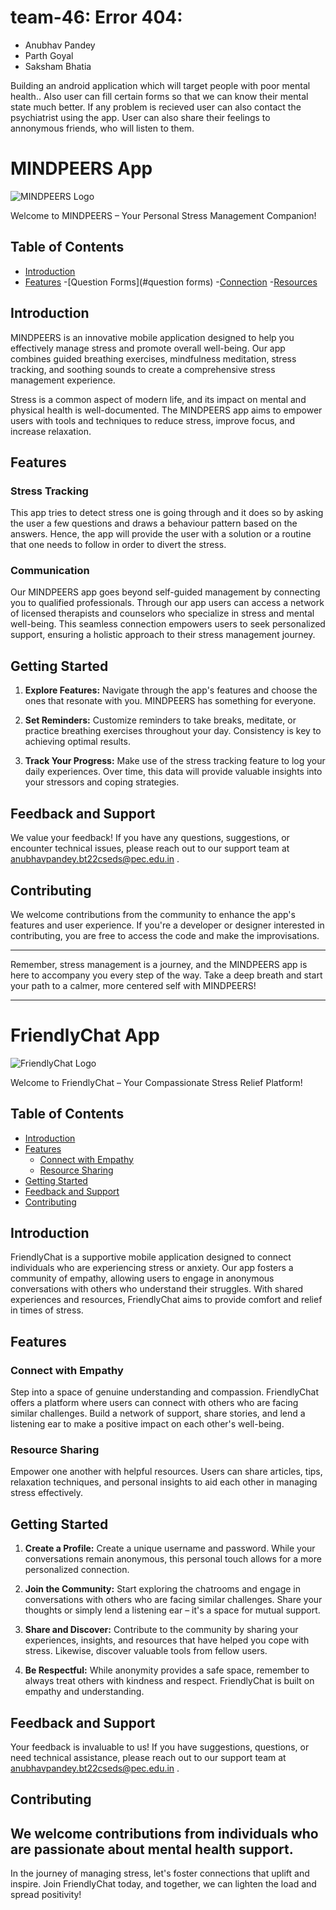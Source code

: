 # team-46: Error 404: 
 - Anubhav Pandey 
 - Parth Goyal
 - Saksham Bhatia

Building an android application which will target people with poor mental health..
Also user can fill certain forms so that we can know their mental state much better.
If any problem is recieved user can also contact the psychiatrist using the app.
User can also share their feelings to annonymous friends, who will listen to them.

# MINDPEERS App

![MINDPEERS Logo](logo.png)

Welcome to MINDPEERS – Your Personal Stress Management Companion!

## Table of Contents

- [Introduction](#introduction)
- [Features](#features)
   -[Question Forms](#question forms)
   -[Connection](#connection)
   -[Resources](#resources)
## Introduction

MINDPEERS is an innovative mobile application designed to help you effectively manage stress and promote overall well-being. Our app combines guided breathing exercises, mindfulness meditation, stress tracking, and soothing sounds to create a comprehensive stress management experience.

Stress is a common aspect of modern life, and its impact on mental and physical health is well-documented. The MINDPEERS app aims to empower users with tools and techniques to reduce stress, improve focus, and increase relaxation.

## Features

### Stress Tracking

This app tries to detect stress one is going through and it does so by asking the user a few questions and draws a behaviour pattern based on the answers. Hence, the app will provide the user with a solution or a routine that one needs to follow in order to divert the stress.

### Communication

Our MINDPEERS app goes beyond self-guided management by connecting you to qualified professionals. Through our app users can access a network of licensed therapists and counselors who specialize in stress and mental well-being. This seamless connection empowers users to seek personalized support, ensuring a holistic approach to their stress management journey.


## Getting Started

1. **Explore Features:** Navigate through the app's features and choose the ones that resonate with you. MINDPEERS has something for everyone.

2. **Set Reminders:** Customize reminders to take breaks, meditate, or practice breathing exercises throughout your day. Consistency is key to achieving optimal results.

5. **Track Your Progress:** Make use of the stress tracking feature to log your daily experiences. Over time, this data will provide valuable insights into your stressors and coping strategies.

## Feedback and Support

We value your feedback! If you have any questions, suggestions, or encounter technical issues, please reach out to our support team at anubhavpandey.bt22cseds@pec.edu.in .

## Contributing

We welcome contributions from the community to enhance the app's features and user experience. If you're a developer or designer interested in contributing, you are free to access the code and make the improvisations.

---

Remember, stress management is a journey, and the MINDPEERS app is here to accompany you every step of the way. Take a deep breath and start your path to a calmer, more centered self with MINDPEERS!


--------

# FriendlyChat App

![FriendlyChat Logo](logo1.png)

Welcome to FriendlyChat – Your Compassionate Stress Relief Platform!

## Table of Contents

- [Introduction](#introduction)
- [Features](#features)
  - [Connect with Empathy](#connect-with-empathy)
  - [Resource Sharing](#resource-sharing)
- [Getting Started](#getting-started)
- [Feedback and Support](#feedback-and-support)
- [Contributing](#contributing)

## Introduction

FriendlyChat is a supportive mobile application designed to connect individuals who are experiencing stress or anxiety. Our app fosters a community of empathy, allowing users to engage in anonymous conversations with others who understand their struggles. With shared experiences and resources, FriendlyChat aims to provide comfort and relief in times of stress.

## Features

### Connect with Empathy

Step into a space of genuine understanding and compassion. FriendlyChat offers a platform where users can connect with others who are facing similar challenges. Build a network of support, share stories, and lend a listening ear to make a positive impact on each other's well-being.

### Resource Sharing

Empower one another with helpful resources. Users can share articles, tips, relaxation techniques, and personal insights to aid each other in managing stress effectively.

## Getting Started

1. **Create a Profile:** Create a unique username and password. While your conversations remain anonymous, this personal touch allows for a more personalized connection.

3. **Join the Community:** Start exploring the chatrooms and engage in conversations with others who are facing similar challenges. Share your thoughts or simply lend a listening ear – it's a space for mutual support.

4. **Share and Discover:** Contribute to the community by sharing your experiences, insights, and resources that have helped you cope with stress. Likewise, discover valuable tools from fellow users.

5. **Be Respectful:** While anonymity provides a safe space, remember to always treat others with kindness and respect. FriendlyChat is built on empathy and understanding.

## Feedback and Support

Your feedback is invaluable to us! If you have suggestions, questions, or need technical assistance, please reach out to our support team at anubhavpandey.bt22cseds@pec.edu.in .

## Contributing

We welcome contributions from individuals who are passionate about mental health support. 
---

In the journey of managing stress, let's foster connections that uplift and inspire. Join FriendlyChat today, and together, we can lighten the load and spread positivity!
